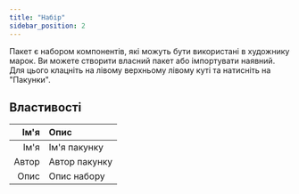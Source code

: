 ```yaml
---
title: "Набір"
sidebar_position: 2
---
```


Пакет є набором компонентів, які можуть бути використані в художнику марок. Ви можете створити власний пакет або імпортувати наявний. Для цього клацніть на лівому верхньому лівому куті та натисніть на "Пакунки".

## Властивості

|  Ім'я | Опис          |
| -----:|:------------- |
|  Ім'я | Ім'я пакунку  |
| Автор | Автор пакунку |
|  Опис | Опис набору   |
